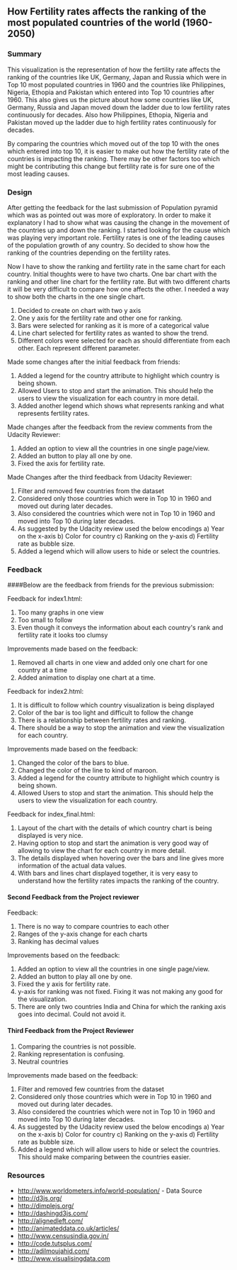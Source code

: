 How Fertility rates affects the ranking of the most populated countries of the world (1960-2050)
-----------------------------------------------------------------

### Summary

This visualization is the representation of how the fertility rate affects the ranking of the countries like UK, Germany, Japan and Russia which were in Top 10 most populated countries in 1960 and the countries like Philippines, Nigeria, Ethopia and Pakistan which entered into Top 10 countries after 1960. This also gives us the picture about how some countries like UK, Germany, Russia and Japan moved down the ladder due to low fertility rates continuously for decades. Also how Philippines, Ethopia, Nigeria and Pakistan moved up the ladder due to high fertility rates continuously for decades.

By comparing the countries which moved out of the top 10 with the ones which entered into top 10, it is easier to make out how the fertility rate of the countries is impacting the ranking. There may be other factors too which might be contributing this change but fertility rate is for sure one of the most leading causes.

### Design
After getting the feedback for the last submission of Population pyramid which was as pointed out was more of exploratory. In order to make it explanatory I had to show what was causing the change in the movement of the countries up and down the ranking. I started looking for the cause which was playing very important role.  Fertility rates is one of the leading causes of the population growth of any country. So decided to show how the ranking of the countries depending on the fertility rates. 

Now I have to show the ranking and fertility rate in the same chart for each country. Initial thoughts were to have two charts. One bar chart with the ranking and other line chart for the fertility rate. But with two different charts it will be very difficult to compare how one affects the other. I needed a way to show both the charts in the one single chart. 

1) Decided to create on chart with two y axis 
2) One y axis for the fertility rate and other one for ranking.
3) Bars were selected for ranking as it is more of a categorical value
4) Line chart selected for fertility rates as wanted to show the trend.
5) Different colors were selected for each as should differentiate from each other. Each represent different parameter.

Made some changes after the initial feedback from friends:

1) Added a legend for the country attribute to highlight which country is being shown.
2) Allowed Users to stop and start the animation. This should help the users to view the visualization for each country in more detail.
3) Added another legend which shows what represents ranking and what represents fertility rates.

Made changes after the feedback from the review comments from the Udacity Reviewer:

1) Added an option to view all the countries in one single page/view.
2) Added an button to play all one by one.
3) Fixed the axis for fertility rate.

Made Changes after the third feedback from Udacity Reviewer:

1) Filter and removed few countries from the dataset 
2) Considered only those countries which were in Top 10 in 1960 and moved out during later decades. 
3) Also considered the countries which were not in Top 10 in 1960 and moved into Top 10 during later decades.
4) As suggested by the Udacity review used the below encodings
   a) Year on the x-axis
   b) Color for country
   c) Ranking on the y-axis 
   d) Fertility rate as bubble size. 
5) Added a legend which will allow users to hide or select the countries.

### Feedback

####Below are the feedback from friends for the previous submission:

Feedback for index1.html:
1) Too many graphs in one view
2) Too small to follow
3) Even though it conveys the information about each country's rank and fertility rate it looks too clumsy

Improvements made based on the feedback:
1) Removed all charts in one view and added only one chart for one country at a time
2) Added animation to display one chart at a time.

Feedback for index2.html:
1) It is difficult to follow which country visualization is being displayed
2) Color of the bar is too light and difficult to follow the change
3) There is a relationship between fertility rates and ranking.
4) There should be a way to stop the animation and view the visualization for each country.

Improvements made based on the feedback:
1) Changed the color of the bars to blue.
2) Changed the color of the line to kind of maroon.
3) Added a legend for the country attribute to highlight which country is being shown.
4) Allowed Users to stop and start the animation. This should help the users to view the visualization for each country.

Feedback for index_final.html:
1) Layout of the chart with the details of which country chart is being displayed is very nice.
2) Having option to stop and start the animation is very good way of allowing to view the chart for each country in more detail.
3) The details displayed when hovering over the bars and line gives more information of the actual data values.
4) With bars and lines chart displayed together, it is very easy to understand how the fertility rates impacts the ranking of the country.

#### Second Feedback from the Project reviewer

Feedback:
1) There is no way to compare countries to each other
2) Ranges of the y-axis change for each charts
3) Ranking has decimal values

Improvements based on the feedback:
1) Added an option to view all the countries in one single page/view.
2) Added an button to play all one by one.
3) Fixed the y axis for fertility rate. 
4) y-axis for ranking was not fixed. Fixing it was not making any good for the visualization. 
5) There are only two countries India and China for which the ranking axis goes into decimal. Could not avoid it.
  
#### Third Feedback from the Project Reviewer

1) Comparing the countries is not possible.
2) Ranking representation is confusing.
3) Neutral countries

Improvements made based on the feedback:
1) Filter and removed few countries from the dataset 
2) Considered only those countries which were in Top 10 in 1960 and moved out during later decades. 
3) Also considered the countries which were not in Top 10 in 1960 and moved into Top 10 during later decades.
4) As suggested by the Udacity review used the below encodings
   a) Year on the x-axis
   b) Color for country
   c) Ranking on the y-axis 
   d) Fertility rate as bubble size. 
5) Added a legend which will allow users to hide or select the countries. This should make comparing between the countries easier.

### Resources
* http://www.worldometers.info/world-population/ - Data Source
* http://d3js.org/
* http://dimplejs.org/
* http://dashingd3js.com/
* http://alignedleft.com/
* http://animateddata.co.uk/articles/
* http://www.censusindia.gov.in/
* http://code.tutsplus.com/
* http://adilmoujahid.com/
* http://www.visualisingdata.com
